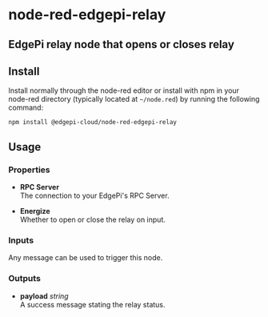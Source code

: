 # node-red-edgepi-relay

## EdgePi relay node that opens or closes relay

## Install
Install normally through the node-red editor or install with npm in your node-red directory
(typically located  at `~/node.red`) by running the following command:
```
npm install @edgepi-cloud/node-red-edgepi-relay
```

## Usage

### Properties
- **RPC Server**<br>
The connection to your EdgePi's RPC Server.

- **Energize**<br>
Whether to open or close the relay on input.

### Inputs
Any message can be used to trigger this node.

### Outputs
- **payload** *string*<br>
A success message stating the relay status.

